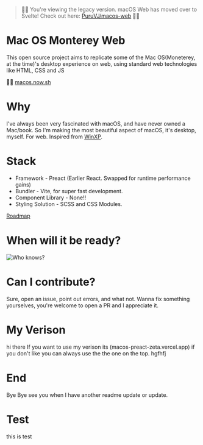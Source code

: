 > 🛑🛑 You're viewing the legacy version. macOS Web has moved over to Svelte! Check out here: [PuruVJ/macos-web](https://github.com/puruvj/macos-web) 🛑🛑

# Mac OS Monterey Web

This open source project aims to replicate some of the Mac OS(Moneterey, at the time)'s desktop experience on web, using standard web technologies like HTML, CSS and JS

🔗🔗 [macos.now.sh](https://macos.now.sh)

# Why

I've always been very fascinated with macOS, and have never owned a Mac/book. So I'm making the most beautiful aspect of macOS, it's desktop, myself. For web. Inspired from [WinXP](https://winxp.now.sh/).

# Stack

- Framework - Preact (Earlier React. Swapped for runtime performance gains)
- Bundler - Vite, for super fast development.
- Component Library - None!!
- Styling Solution - SCSS and CSS Modules.

[Roadmap](https://www.notion.so/MacOS-Web-Roadmap-274d703460564ea3bb5493b39bf8f886)

# When will it be ready?

![Who knows?](https://i.imgur.com/6xfbPzs.gif)

# Can I contribute?

Sure, open an issue, point out errors, and what not. Wanna fix something yourselves, you're welcome to open a PR and I appreciate it.
# My Verison
hi there
If you want to use my verison its (macos-preact-zeta.vercel.app) if you don't like you can always use the the one on the top.
hgfhfj 


# End
Bye Bye see you when I have another readme update or update.

# Test
this is test